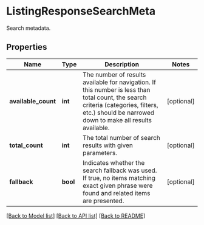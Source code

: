 # ListingResponseSearchMeta

Search metadata.
## Properties
Name | Type | Description | Notes
------------ | ------------- | ------------- | -------------
**available_count** | **int** | The number of results available for navigation. If this number is less than total count, the search criteria (categories, filters, etc.) should be narrowed down to make all results available. | [optional] 
**total_count** | **int** | The total number of search results with given parameters. | [optional] 
**fallback** | **bool** | Indicates whether the search fallback was used. If true, no items matching exact given phrase were found and related items are presented. | [optional] 

[[Back to Model list]](../README.md#documentation-for-models) [[Back to API list]](../README.md#documentation-for-api-endpoints) [[Back to README]](../README.md)



